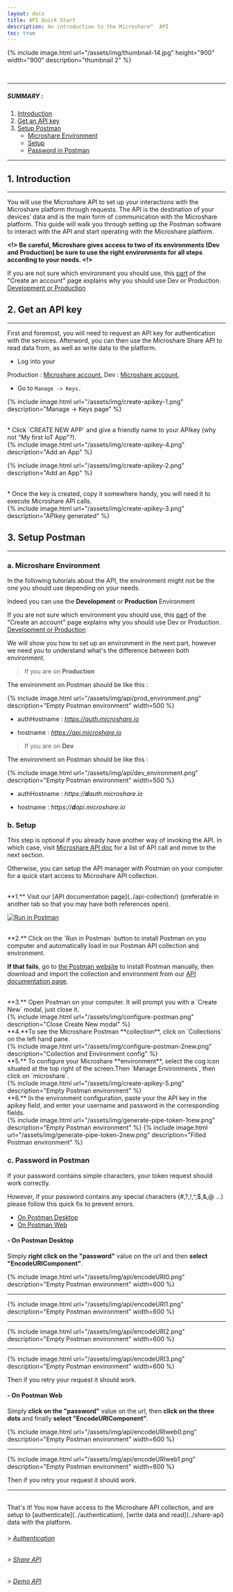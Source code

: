 ```yaml
---
layout: docs
title: API Quick Start
description: An introduction to the Microshare™  API 
toc: true
---
```





{% include image.html url="/assets/img/thumbnail-14.jpg" height="900" width="900" description="thumbnail 2" %}


<br>

---------------------------------------

##### SUMMARY : 

1. [Introduction](./#1-introduction)
2. [Get an API key](./#2-get-an-api-key)
3. [Setup Postman](./#3-setup-postman)
    * [Microshare Environment](./#a-microshare-environment)
    * [Setup](./#b-setup)
    * [Password in Postman](./#c-password-in-postman)

---------------------------------------
## 1. Introduction
---------------------------------------

You will use the Microshare API to set up your interactions with the Microshare platform through requests. The API is the destination of your devices’ data and is the main form of communication with the Microshare platform. This guide will walk you through setting up the Postman software to interact with the API and start operating with the Microshare platform.

**<!> Be careful, Microshare gives access to two of its environments (Dev and Production) be sure to use the right environments for all steps according to your needs. <!>**

If you are not sure which environment you should use, this [part](/docs/2/general-user/quick-start/create-an-account/#a-development-or-production) of the "Create an account" page explains why you should use Dev or Production. [Development or Production](/docs/2/general-user/quick-start/create-an-account/#a-development-or-production)

## 2. Get an API key
---------------------------------------

First and foremost, you will need to request an API key for authentication with the services. Afterword, you can then use the Microshare Share API to read data from, as well as write data to the platform.

* Log into your 

Production : [Microshare account.](https://app.microshare.io)
Dev : [Microshare account.](https://app.microshare.io)

* Go to `Manage -> Keys.`  

{% include image.html url="/assets/img/create-apikey-1.png" description="Manage -> Keys page" %}

<br>
* Click `CREATE NEW APP` and give a friendly name to your APIkey (why not "My first IoT App"?).

<br>
{% include image.html url="/assets/img/create-apikey-4.png" description="Add an App" %}

{% include image.html url="/assets/img/create-apikey-2.png" description="Add an App" %}

<br>
* Once the key is created, copy it somewhere handy, you will need it to execute Microshare API calls.

<br>
{% include image.html url="/assets/img/create-apikey-3.png" description="APIkey generated" %}

## 3. Setup Postman
---------------------------------------

### a. Microshare Environment

In the following tutorials about the API, the environment might not be the one you should use depending on your needs. 

Indeed you can use the **Development** or **Production** Environment

If you are not sure which environment you should use, this [part](/docs/2/general-user/quick-start/create-an-account/#a-development-or-production) of the "Create an account" page explains why you should use Dev or Production. [Development or Production](/docs/2/general-user/quick-start/create-an-account/#a-development-or-production)

We will show you how to set up an environment in the next part, however we need you to understand what's the difference between both environment.

> If you are on **Production**  

The environment on Postman should be like this : 

{% include image.html url="/assets/img/api/prod_environment.png" description="Empty Postman environment" width=500 %}

* authHostname : _https://auth.microshare.io_

* hostname : _https://api.microshare.io_

> If you are on **Dev**  

The environment on Postman should be like this : 

{% include image.html url="/assets/img/api/dev_environment.png" description="Empty Postman environment" width=500 %}

* authHostname : _https://**d**auth.microshare.io_

* hostname : _https://**d**api.microshare.io_




### b. Setup

This step is optional if you already have another way of invoking the API. In which case, visit [Microshare API doc](../api-collection) for a list of API call and move to the next section.

Otherwise, you can setup the API manager with Postman on your computer for a quick start access to Microshare API collection.


<br>
**1.** Visit our [API documentation page](../api-collection/) (preferable in another tab so that you may have both references open).

[![Run in Postman](https://run.pstmn.io/button.svg)](https://app.getpostman.com/run-collection/800c4698e3342072364c)

<br>
**2.** Click on the `Run in Postman` button to install Postman on you computer and automatically load in our Postman API collection and environment.  

**If that fails**, go to [the Postman website](https://www.getpostman.com/) to install Postman manually, then download and import the collection and environment from our [API documentation page](../api-collection/).

<br>
**3.** Open Postman on your computer. It will prompt you with a `Create New` modal, just close it.

<br>
{% include image.html url="/assets/img/configure-postman.png" description="Close Create New modal" %}

<br>
**4.**To see the Microshare Postman **collection**, click on `Collections` on the left hand pane.

<br>
{% include image.html url="/assets/img/configure-postman-2new.png" description="Collection and Environment config" %}

<br>
**5.** To configure your Microshare **environment**, select the cog icon situated at the top right of the screen.Then `Manage Environments`, then click on `microshare`.

<br>
{% include image.html url="/assets/img/create-apikey-5.png" description="Empty Postman environment" %}

<br>
**6.** In the environment configuration, paste your the API key in the apikey field, and enter your username and password in the corresponding fields. 

<br>
{% include image.html url="/assets/img/generate-pipe-token-1new.png" description="Empty Postman environment" %}
{% include image.html url="/assets/img/generate-pipe-token-2new.png" description="Filled Postman environment" %}


### c. Password in Postman

If your password contains simple characters, your token request should work correctly.

However, if your password contains any special characters (#,?,!,^,$,&,@ ...) please follow this quick fix to prevent errors.

* [On Postman Desktop](./#--on-postman-desktop)
* [On Postman Web](./#--on-postman-web)

#### - On Postman Desktop

Simply **right click on the "password"** value on the url and then **select  "EncodeURIComponent"**.

{% include image.html url="/assets/img/api/encodeURI0.png" description="Empty Postman environment" width=600 %}

---------------------------------------

{% include image.html url="/assets/img/api/encodeURI1.png" description="Empty Postman environment" width=600 %}

---------------------------------------

{% include image.html url="/assets/img/api/encodeURI2.png" description="Empty Postman environment" width=600 %}

---------------------------------------

{% include image.html url="/assets/img/api/encodeURI3.png" description="Empty Postman environment" width=600 %}


Then if you retry your request it should work.

#### - On Postman Web

Simply **click on the "password"** value on the url, then **click on the three dots** and finally **select  "EncodeURIComponent"**.

{% include image.html url="/assets/img/api/encodeURIweb0.png" description="Empty Postman environment" width=600 %}

---------------------------------------

{% include image.html url="/assets/img/api/encodeURIweb1.png" description="Empty Postman environment" width=600 %}

Then if you retry your request it should work.



---------------------------------------
<br>
That's it! You now have access to the Microshare API collection, and are setup to [authenticate](../authentication), [write data and read](../share-api) data with the platform. 

###### > [Authentication](../authentication)
###### > [Share API](../share-api)
###### > [Demo API](../demo-api)

